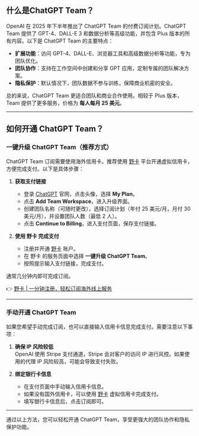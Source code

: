 ## 什么是ChatGPT Team？

OpenAI 在 2025 年下半年推出了 ChatGPT Team 的付费订阅计划。ChatGPT Team 提供了 GPT-4、DALL-E 3 和数据分析等高级功能，并包含 Plus 版本的所有内容。以下是 ChatGPT Team 的主要特点：

- **扩展功能**：访问 GPT-4、DALL-E、浏览器工具和高级数据分析等功能，专为团队优化。
- **团队协作**：支持在工作空间中创建和分享 GPT 应用，定制专属的团队解决方案。
- **隐私保护**：默认情况下，团队数据不参与训练，保障商业机密的安全。

总的来说，ChatGPT Team 更适合团队和商业合作使用。相较于 Plus 版本，Team 提供了更多服务，价格为 **每人每月 25 美元**。

---

## 如何开通 ChatGPT Team？

### 一键升级 ChatGPT Team（推荐方式）

ChatGPT Team 订阅需要使用海外信用卡。推荐使用 [野卡](https://bit.ly/bewildcard) 平台开通虚拟信用卡，方便完成支付。以下是具体步骤：

1. **获取支付链接**  
   - 登录 [ChatGPT](https://chat.openai.com/) 官网，点击头像，选择 **My Plan**。
   - 点击 **Add Team Workspace**，进入升级界面。
   - 创建团队名称（可随时更改），选择订阅计划（年付 25 美元/月，月付 30 美元/月），并设置团队人数（最低 2 人）。
   - 点击 **Continue to Billing**，进入支付页面，保存支付链接。

2. **使用 野卡 完成支付**  
   - 注册并开通 [野卡](https://bit.ly/bewildcard) 账户。
   - 在 野卡 的服务页面中选择 **一键升级 ChatGPT Team**。
   - 按照提示输入支付链接，完成支付。

通常几分钟内即可完成订阅。

👉 [野卡 | 一分钟注册，轻松订阅海外线上服务](https://bit.ly/bewildcard)

---

### 手动开通 ChatGPT Team

如果您希望手动完成订阅，也可以直接输入信用卡信息完成支付。需要注意以下事项：

1. **确保 IP 风险较低**  
   OpenAI 使用 Stripe 支付通道，Stripe 会对客户的访问 IP 进行风控。如果使用的代理 IP 风险较高，可能会导致支付失败。

2. **绑定银行卡信息**  
   - 在支付页面中手动输入信用卡信息。
   - 如果没有国外信用卡，可以使用 [野卡](https://bit.ly/bewildcard) 虚拟信用卡完成支付。
   - 填写银行卡信息后，点击订阅即可。

---

通过以上方法，您可以轻松开通 ChatGPT Team，享受更强大的团队协作和隐私保护功能。